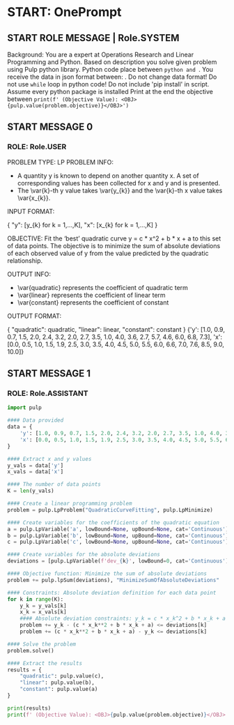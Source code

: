 # START: OnePrompt 
## START ROLE MESSAGE | Role.SYSTEM 
Background: You are a expert at Operations Research and Linear Programming and Python. Based on description you solve given problem using Pulp python library. Python code place between ```python and ```. You receive the data in json format between: <DATA></DATA>. Do not change data format! Do not use `while` loop in python code! Do not include 'pip install' in script. Assume every python package is installed Print at the end the objective between <OBJ></OBJ> `print(f' (Objective Value): <OBJ>{pulp.value(problem.objective)}</OBJ>')`  
## START MESSAGE 0 
### ROLE: Role.USER
<DESCRIPTION>
PROBLEM TYPE: LP
PROBLEM INFO:

- A quantity y is known to depend on another quantity x. A set of corresponding values has been collected for x and y and is presented.
- The \var{k}-th y value takes \var{y_{k}} and the \var{k}-th x value takes \var{x_{k}}.

INPUT FORMAT:

{
    "y": [y_{k} for k = 1,...,K],
    "x": [x_{k} for k = 1,...,K]
}


OBJECTIVE: Fit the ‘best’ quadratic curve y = c * x^2 + b * x + a to this set of data points. The objective is to minimize the sum of absolute deviations of each observed value of y from the value predicted by the quadratic relationship.

OUTPUT INFO:

- \var{quadratic} represents the coefficient of quadratic term
- \var{linear} represents the coefficient of linear term
- \var{constant} represents the coefficient of constant

OUTPUT FORMAT:

{
    "quadratic": quadratic,
    "linear": linear,
    "constant": constant
}
</DESCRIPTION>
<DATA>
{'y': [1.0, 0.9, 0.7, 1.5, 2.0, 2.4, 3.2, 2.0, 2.7, 3.5, 1.0, 4.0, 3.6, 2.7, 5.7, 4.6, 6.0, 6.8, 7.3], 'x': [0.0, 0.5, 1.0, 1.5, 1.9, 2.5, 3.0, 3.5, 4.0, 4.5, 5.0, 5.5, 6.0, 6.6, 7.0, 7.6, 8.5, 9.0, 10.0]}</DATA>


## START MESSAGE 1 
### ROLE: Role.ASSISTANT
```python
import pulp

#### Data provided
data = {
    'y': [1.0, 0.9, 0.7, 1.5, 2.0, 2.4, 3.2, 2.0, 2.7, 3.5, 1.0, 4.0, 3.6, 2.7, 5.7, 4.6, 6.0, 6.8, 7.3],
    'x': [0.0, 0.5, 1.0, 1.5, 1.9, 2.5, 3.0, 3.5, 4.0, 4.5, 5.0, 5.5, 6.0, 6.6, 7.0, 7.6, 8.5, 9.0, 10.0]
}

#### Extract x and y values
y_vals = data['y']
x_vals = data['x']

#### The number of data points
K = len(y_vals)

#### Create a linear programming problem
problem = pulp.LpProblem("QuadraticCurveFitting", pulp.LpMinimize)

#### Create variables for the coefficients of the quadratic equation
a = pulp.LpVariable('a', lowBound=None, upBound=None, cat='Continuous')
b = pulp.LpVariable('b', lowBound=None, upBound=None, cat='Continuous')
c = pulp.LpVariable('c', lowBound=None, upBound=None, cat='Continuous')

#### Create variables for the absolute deviations
deviations = [pulp.LpVariable(f'dev_{k}', lowBound=0, cat='Continuous') for k in range(K)]

#### Objective function: Minimize the sum of absolute deviations
problem += pulp.lpSum(deviations), "MinimizeSumOfAbsoluteDeviations"

#### Constraints: Absolute deviation definition for each data point
for k in range(K):
    y_k = y_vals[k]
    x_k = x_vals[k]
    #### Absolute deviation constraints: y_k = c * x_k^2 + b * x_k + a ± deviations[k]
    problem += y_k - (c * x_k**2 + b * x_k + a) <= deviations[k]
    problem += (c * x_k**2 + b * x_k + a) - y_k <= deviations[k]

#### Solve the problem
problem.solve()

#### Extract the results
results = {
    "quadratic": pulp.value(c),
    "linear": pulp.value(b),
    "constant": pulp.value(a)
}

print(results)
print(f' (Objective Value): <OBJ>{pulp.value(problem.objective)}</OBJ>')
```

